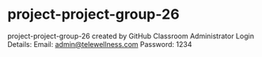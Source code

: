 # project-project-group-26
project-project-group-26 created by GitHub Classroom
Administrator Login Details:
Email: admin@telewellness.com
Password: 1234
